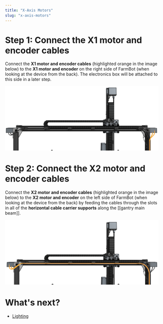 ```yaml
---
title: "X-Axis Motors"
slug: "x-axis-motors"
---
```



# Step 1: Connect the X1 motor and encoder cables

Connect the **X1 motor and encoder cables** (highlighted orange in the image below) to the **X1 motor and encoder** on the right side of FarmBot (when looking at the device from the back). The electronics box will be attached to this side in a later step.

![x1 motor cable from back](_images/x1_motor_cable_from_back.png)

# Step 2: Connect the X2 motor and encoder cables

Connect the **X2 motor and encoder cables** (highlighted orange in the image below) to the **X2 motor and encoder** on the left side of FarmBot (when looking at the device from the back) by feeding the cables through the slots in all of the **horizontal cable carrier supports** along the [[gantry main beam]].

![x2 motor cable from back](_images/x2_motor_cable_from_back.png)


# What's next?

 * [Lighting](lighting.md)
